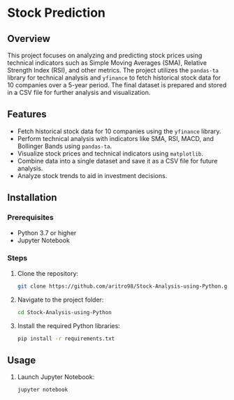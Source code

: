 # Stock Prediction

## Overview
This project focuses on analyzing and predicting stock prices using technical indicators such as Simple Moving Averages (SMA), Relative Strength Index (RSI), and other metrics. The project utilizes the `pandas-ta` library for technical analysis and `yfinance` to fetch historical stock data for 10 companies over a 5-year period. The final dataset is prepared and stored in a CSV file for further analysis and visualization.

## Features
- Fetch historical stock data for 10 companies using the `yfinance` library.
- Perform technical analysis with indicators like SMA, RSI, MACD, and Bollinger Bands using `pandas-ta`.
- Visualize stock prices and technical indicators using `matplotlib`.
- Combine data into a single dataset and save it as a CSV file for future analysis.
- Analyze stock trends to aid in investment decisions.


## Installation

### Prerequisites
- Python 3.7 or higher
- Jupyter Notebook

### Steps
1. Clone the repository:
   ```bash
   git clone https://github.com/aritro98/Stock-Analysis-using-Python.git
   ```
2. Navigate to the project folder:
   ```bash
   cd Stock-Analysis-using-Python
   ```
3. Install the required Python libraries:
   ```bash
   pip install -r requirements.txt
   ```

## Usage
1. Launch Jupyter Notebook:
   ```bash
   jupyter notebook
   ```
